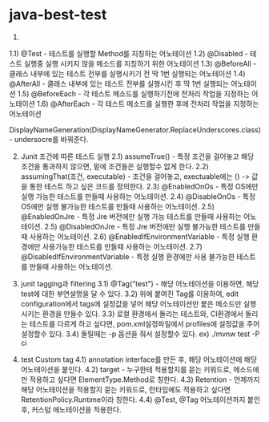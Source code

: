 # java-best-test

1)
1.1) @Test - 테스트를 실행할 Method를 지칭하는 어노테이션
1.2) @Disabled - 테스트 실행중 실행 시키지 않을 메소드를 지칭하기 위한 어노테이션
1.3) @BeforeAll - 클래스 내부에 있는 테스트 전부를 실행시키기 전 딱 1번 실행되는 어노테이션
1.4) @AfterAll - 클래스 내부에 있는 테스트 전부를 실행시킨 후 딱 1번 실행되는 어노테이션
1.5) @BeforeEach - 각 테스트 메소드를 실행하기전에 전처리 작업을 지정하는 어노테이션
1.6) @AfterEach - 각 테스트 메소드를 실행한 후에 전처리 작업을 지정하는 어노테이션

DisplayNameGeneration(DisplayNameGenerator.ReplaceUnderscores.class) - undersocre를 바꿔준다.

2) Junit 조건에 따른 테스트 실행
2.1) assumeTrue() - 특정 조건을 걸어놓고 해당 조건을 통과하지 않으면, 밑에 조건들은 실행할수 없게 한다.
2.2) assumingThat(조건, executable) - 조건을 걸어놓고, exectuable에는 () -> 값을 통한 테스트 하고 싶은 코드를 정의한다.
2.3) @EnabledOnOs - 특정 OS에만 실행 가능한 테스트를 만들때 사용하는 어노테이션.
2.4) @DisableOnOs - 특정 OS에만 실행 불가능한 테스트를 만들때 사용하는 어노테이션.
2.5) @EnabledOnJre - 특정 Jre 버전에만 실행 가능 테스트를 만들때 사용하는 어노테이션.
2.5) @DisabledOnJre - 특정 Jre 버전에만 실행 불가능한 테스트를 만들때 사용하는 어노테이션.
2.6) @EnabledIfEnvironmentVariable - 특정 실행 환경에만 사용가능한 테스트를 만들때 사용하는 어노테이션.
2.7) @DisabledIfEnvironmentVariable - 특정 실행 환경에만 사용 불가능한 테스트를 만들때 사용하는 어노테이션.

3) junit tagging과 filtering
3.1) @Tag("test") - 해당 어노테이션을 이용하면, 해당 test에 대한 부연설명을 달 수 있다.
3.2) 위에 붙여진 Tag를 이용하여, edit configuration에서 tags에 설정값을 넣어 해당 어노테이션만 붙은 메소드만 실행시키는 환경을 만들수 있다.
3.3) 로컬 환경에서 돌리는 테스트와, CI환경에서 돌리는 테스트를 다르게 하고 싶다면, pom.xml설정파일에서 profiles에 설정값을 주어 설정할수 있다.
3.4) 돌릴때는 -p 옵션을 줘서 설정할수 있다. ex) ./mvnw test -P ci

4) test Custom tag
4.1) annotation interface를 만든 후, 해당 어노테이션에 해당 어노테이션을 붙인다.
4.2) target - 누구한테 적용할지를 묻는 키워드로, 메소드에만 적용하고 싶다면 ElementType.Method로 칭한다.
4.3) Retention - 언제까지 해당 어노테이션을 적용할지 묻는 키워드로, 런타임에도 적용하고 싶다면 RetentionPolicy.Runtime이라 칭한다.
4.4) @Test, @Tag 어노테이션까지 붙인후, 커스텀 에노테이션을 적용한다.